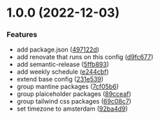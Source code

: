 # 1.0.0 (2022-12-03)


### Features

* add package.json ([497122d](https://github.com/daveroverts/renovate-config/commit/497122d7d9d88b5e45d28381ef7d8c1d3c3f26c8))
* add renovate that runs on this config ([d9fc677](https://github.com/daveroverts/renovate-config/commit/d9fc677e87d43c7beffb35993aa089e090deebd6))
* add semantic-release ([5ffb893](https://github.com/daveroverts/renovate-config/commit/5ffb89354b72a7d3d57c78ec1b2a64c87e6a3ae7))
* add weekly schedule ([e244cbf](https://github.com/daveroverts/renovate-config/commit/e244cbff2796c16e40a19b1a7b8a1af693feb42e))
* extend base config ([231e539](https://github.com/daveroverts/renovate-config/commit/231e53936b36adff7ddf02c4dea8e2a6815087fe))
* group mantine packages ([7cf05b6](https://github.com/daveroverts/renovate-config/commit/7cf05b666c722a9d7f581e61d19835134dedf548))
* group plaiceholder packages ([89cceaf](https://github.com/daveroverts/renovate-config/commit/89cceafe06b5a9b124a4c10a454eceae2a6f69c0))
* group tailwind css packages ([69c08c7](https://github.com/daveroverts/renovate-config/commit/69c08c794146fea89a5c7eac29d940f01edfdda6))
* set timezone to amsterdam ([92ba4d9](https://github.com/daveroverts/renovate-config/commit/92ba4d946a1efa6a0f707fa8393ae83e173acb0d))

